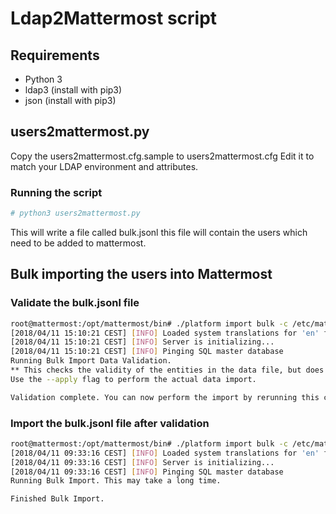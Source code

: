 # Ldap2Mattermost script

## Requirements

- Python 3
- ldap3 (install with pip3)
- json (install with pip3)

## users2mattermost.py

Copy the users2mattermost.cfg.sample to users2mattermost.cfg
Edit it to match your LDAP environment and attributes.

### Running the script

```bash
# python3 users2mattermost.py
```

This will write a file called bulk.jsonl this file will contain the users which need to be added to mattermost.

## Bulk importing the users into Mattermost

### Validate the bulk.jsonl file

```bash
root@mattermost:/opt/mattermost/bin# ./platform import bulk -c /etc/mattermost/config.json /root/bulk.jsonl
[2018/04/11 15:10:21 CEST] [INFO] Loaded system translations for 'en' from '/opt/mattermost/i18n/en.json'
[2018/04/11 15:10:21 CEST] [INFO] Server is initializing...
[2018/04/11 15:10:21 CEST] [INFO] Pinging SQL master database
Running Bulk Import Data Validation.
** This checks the validity of the entities in the data file, but does not persist any changes **
Use the --apply flag to perform the actual data import.

Validation complete. You can now perform the import by rerunning this command with the --apply flag.
```

### Import the bulk.jsonl file after validation

```bash
root@mattermost:/opt/mattermost/bin# ./platform import bulk -c /etc/mattermost/config.json /root/bulk.jsonl --apply
[2018/04/11 09:33:16 CEST] [INFO] Loaded system translations for 'en' from '/opt/mattermost/i18n/en.json'
[2018/04/11 09:33:16 CEST] [INFO] Server is initializing...
[2018/04/11 09:33:16 CEST] [INFO] Pinging SQL master database
Running Bulk Import. This may take a long time.

Finished Bulk Import.
```